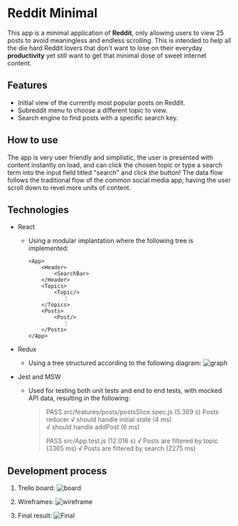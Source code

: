 ﻿
# Reddit Minimal

This app is a minimal application of **Reddit**, only allowing users to view 25 posts to avoid meaningless and endless scrolling.
This is intended to help all the die hard Reddit lovers that don't want to lose
on their everyday **productivity** yet still want to get that minimal dose of sweet internet content.

## Features
 - Initial view of the currently most popular posts on Reddit.
 - Subreddit menu to choose a different topic to view.
 - Search engine to find posts with a specific search key.

## How to use
The app is very user friendly and simplistic, the user is presented with content instantly on load, and can click the chosen topic or type a search term into the input field titled "search" and click the button!
The data flow follows the traditional flow of the common social media app, having the user scroll down to revel more units of content.

## Technologies

 - React
	 - Using a modular implantation where the following tree is implemented:
		```
		<App>
			<Header>
				<SearchBar>
			</Header>
			<Topics>
				<Topic/>
				   ⋮
			</Topics>
			<Posts>
				<Post/>
				   ⋮
			</Posts>
		</App>
		```


 - Redux
	 - Using a tree structured according to the following diagram:
					 ![graph](https://i.imgur.com/K8AhN5P_d.webp?maxwidth=660&fidelity=grand)


 - Jest and MSW
	 - Used for testing both unit tests and end to end tests, with mocked API data, resulting in the following:
	 
		
		>   PASS  src/features/posts/postsSlice.spec.js (5.389 s)
		  Posts reducer
		    √ should handle initial state (4 ms)                                                                     
		    √ should handle addPost (6 ms)     
		> 
		>  PASS  src/App.test.js (12.016 s)
		  √ Posts are filtered by topic (3365 ms)
		  √ Posts are filtered by search (2275 ms)   


## Development process
1. Trello board:
![board](https://i.ibb.co/xqvN1mj/Screenshot-2022-07-01-160307.jpg)

2. Wireframes:
![wireframe](https://i.imgur.com/SzkP4w4_d.webp?maxwidth=1520&fidelity=grand)

3. Final result:
![Final](https://i.ibb.co/DDPwP7S/Screenshot-2022-07-01-160447.jpg)
